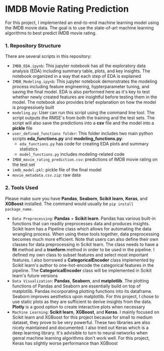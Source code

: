 # IMDB Movie Rating Prediction

For this project, I implemented an end-to-end machine learning model using the IMDB movie data. The goal is to use the state-of-art machine learning algorithms to best predict IMDB movie rating.

### 1. Repository Structure
There are several scripts in this repository:
* `IMDB_EDA.ipynb`: This jupyter notebook has all the exploratory data analysis (EDA) including summary table, plots, and key insights. The notebook organized in a way that each step of EDA is explained
* `IMDB_Modeling.ipynb`: This jupyter notebook demonstrates the modeling process including feature engineering, hypterparameter tuning, and saving the final model. EDA is also performed here as it's key to test whether newly created features are insightful before testing them in the model. The notebook also provides brief explanation on how the model is progressively built
* `modeling.py`: User can run this script using the command line tool. The script outputs the RMSE's from both the training and the test sets. The script will also save the predictions into a **csv** file and the model into a **pickle** file
* `user_defined_functions folder`: This folder includes two main python scripts **eda_functions.py** and **modeling_functions.py**:
  * `eda_functions.py` has code for creating EDA plots and summary statistics
  * `model_functions.py` includes modeling-related code
 * `IMDB_movie_rating_prediction.csv`: predictions of IMDB movie rating on the test set
 * `imdb_model.pkl`: pickle file of the final model
 * `movie_metadata.csv.zip`: raw data
  
### 2. Tools Used
Please make sure you have  **Pandas**, **Seaborn**, **Scikit learn**, **Keras**, and **XGBoost** installed. The command would usually be `pip install package_name`.

* `Data Preprocessing`: **Pandas** + **Scikit learn**. Pandas has various built-in functions that can readily preprocesses data and produces insights. Scikit learn has a Pipeline class which allows for automating the data wrangling process. When using these tools together, data preprocessing becomes much more efficient. Note that users can also define their own classes for data preprocessing in Scikit learn. The class needs to have a **fit** method and a **tranform** method in order to be used in the pipeline. I defined my own class to subset features and select most important features. I also borrowed a **CategoricalEncoder**  class implemented by Scikit learn's author to one-hot-encode the categorical features in the pipeline. The **CategoricalEncoder** class will be implemented in Scikit learn's future versions
* `Data Visualization`: **Pandas**, **Seaborn**, and **matplotlib**. The plotting functions of Pandas and Seaborn are essentially build on top of matplotlib. Pandas incorporating plotting functions into its dataframe. Seaborn improves aesthetics upon matplotlib. For this project, I chose to use static plots as they are sufficient to derive insights from the data. **Plotly** is a good option to create interactive plots when necessary
* `Machine Learning`: **Scikit learn**, **XGBoost**, and **Keras**. I mainly focused on Scikit learn and XGBoost for this project because for small to medium dataset, they prove to be very powerful. These two libraries are also nicely maintained and documented. I also tried out Keras which is a deep learning library. It's advisible to turn to neural networks when genral machine learning algorithms don't work well. For this project, Keras has slightly worse performance than XGBoost
